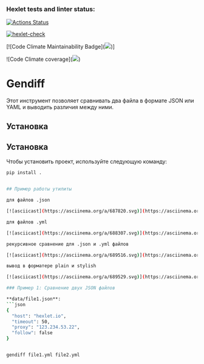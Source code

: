 ### Hexlet tests and linter status:
[![Actions Status](https://github.com/barashit/python-project-50/actions/workflows/hexlet-check.yml/badge.svg)](https://github.com/barashit/python-project-50/actions)


[![hexlet-check](https://github.com/barashit/python-project-50/actions/workflows/hexlet-check.yml/badge.svg)](https://github.com/barashit/python-project-50/actions/workflows/hexlet-check.yml)


[![Code Climate Maintainability Badge](<a href="https://codeclimate.com/github/barashit/python-project-50/test_coverage"><img src="https://api.codeclimate.com/v1/badges/b996bed1afa1cc203b55/test_coverage" /></a>)]


![Code Climate coverage](<a href="https://codeclimate.com/github/barashit/python-project-50/test_coverage"><img src="https://api.codeclimate.com/v1/badges/b996bed1afa1cc203b55/test_coverage" /></a>)


# Gendiff

Этот инструмент позволяет сравнивать два файла в формате JSON или YAML и выводить различия между ними.

## Установка


## Установка

Чтобы установить проект, используйте следующую команду:

```bash
pip install .


## Пример работы утилиты

для файлов .json

[![asciicast](https://asciinema.org/a/687820.svg)](https://asciinema.org/a/687820)

для файлов .yml

[![asciicast](https://asciinema.org/a/688307.svg)](https://asciinema.org/a/688307)

рекурсивное сравнение для .json и .yml файлов

[![asciicast](https://asciinema.org/a/689516.svg)](https://asciinema.org/a/689516)

вывод в форматере plain и stylish

[![asciicast](https://asciinema.org/a/689529.svg)](https://asciinema.org/a/689529)

### Пример 1: Сравнение двух JSON файлов

**data/file1.json**:
```json
{
  "host": "hexlet.io",
  "timeout": 50,
  "proxy": "123.234.53.22",
  "follow": false
}


gendiff file1.yml file2.yml

